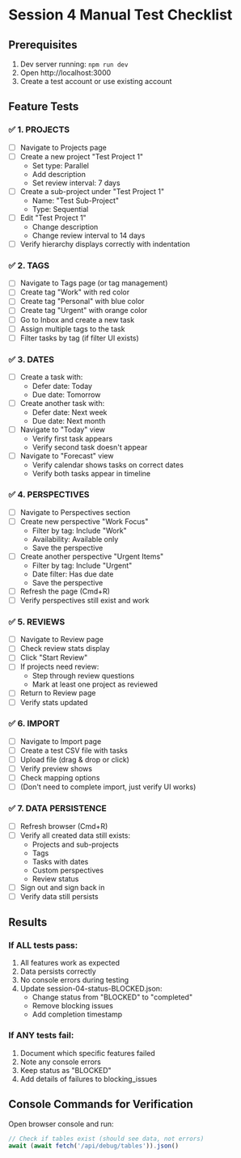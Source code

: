 # Session 4 Manual Test Checklist

## Prerequisites
1. Dev server running: `npm run dev`
2. Open http://localhost:3000
3. Create a test account or use existing account

## Feature Tests

### ✅ 1. PROJECTS
- [ ] Navigate to Projects page
- [ ] Create a new project "Test Project 1"
  - Set type: Parallel
  - Add description
  - Set review interval: 7 days
- [ ] Create a sub-project under "Test Project 1"
  - Name: "Test Sub-Project"
  - Type: Sequential
- [ ] Edit "Test Project 1"
  - Change description
  - Change review interval to 14 days
- [ ] Verify hierarchy displays correctly with indentation

### ✅ 2. TAGS
- [ ] Navigate to Tags page (or tag management)
- [ ] Create tag "Work" with red color
- [ ] Create tag "Personal" with blue color
- [ ] Create tag "Urgent" with orange color
- [ ] Go to Inbox and create a new task
- [ ] Assign multiple tags to the task
- [ ] Filter tasks by tag (if filter UI exists)

### ✅ 3. DATES
- [ ] Create a task with:
  - Defer date: Today
  - Due date: Tomorrow
- [ ] Create another task with:
  - Defer date: Next week
  - Due date: Next month
- [ ] Navigate to "Today" view
  - Verify first task appears
  - Verify second task doesn't appear
- [ ] Navigate to "Forecast" view
  - Verify calendar shows tasks on correct dates
  - Verify both tasks appear in timeline

### ✅ 4. PERSPECTIVES
- [ ] Navigate to Perspectives section
- [ ] Create new perspective "Work Focus"
  - Filter by tag: Include "Work"
  - Availability: Available only
  - Save the perspective
- [ ] Create another perspective "Urgent Items"
  - Filter by tag: Include "Urgent"
  - Date filter: Has due date
  - Save the perspective
- [ ] Refresh the page (Cmd+R)
- [ ] Verify perspectives still exist and work

### ✅ 5. REVIEWS
- [ ] Navigate to Review page
- [ ] Check review stats display
- [ ] Click "Start Review"
- [ ] If projects need review:
  - Step through review questions
  - Mark at least one project as reviewed
- [ ] Return to Review page
- [ ] Verify stats updated

### ✅ 6. IMPORT
- [ ] Navigate to Import page
- [ ] Create a test CSV file with tasks
- [ ] Upload file (drag & drop or click)
- [ ] Verify preview shows
- [ ] Check mapping options
- [ ] (Don't need to complete import, just verify UI works)

### ✅ 7. DATA PERSISTENCE
- [ ] Refresh browser (Cmd+R)
- [ ] Verify all created data still exists:
  - Projects and sub-projects
  - Tags
  - Tasks with dates
  - Custom perspectives
  - Review status
- [ ] Sign out and sign back in
- [ ] Verify data still persists

## Results

### If ALL tests pass:
1. All features work as expected
2. Data persists correctly
3. No console errors during testing
4. Update session-04-status-BLOCKED.json:
   - Change status from "BLOCKED" to "completed"
   - Remove blocking issues
   - Add completion timestamp

### If ANY tests fail:
1. Document which specific features failed
2. Note any console errors
3. Keep status as "BLOCKED"
4. Add details of failures to blocking_issues

## Console Commands for Verification

Open browser console and run:
```javascript
// Check if tables exist (should see data, not errors)
await (await fetch('/api/debug/tables')).json()
```